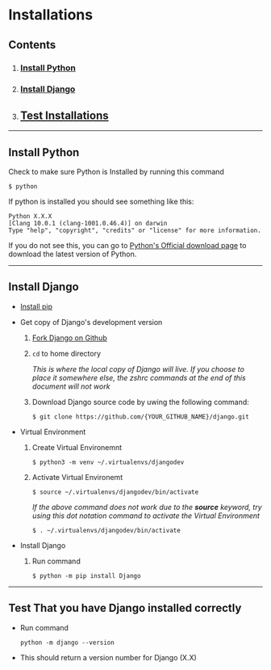 # Installations

## Contents
1. ### [Install Python](https://github.com/TrinityTerry/django-directions/blob/master/installations.md#install-python)
1. ### [Install Django](https://github.com/TrinityTerry/django-directions/blob/master/installations.md#install-django)
1. ## [Test Installations](https://github.com/TrinityTerry/django-directions/blob/master/installations.md#test-that-you-have-django-installed-correctly)
***

## Install Python

Check to make sure Python is Installed by running this command

```shell
$ python
```

If python is installed you should see something like this:

```shell
Python X.X.X 
[Clang 10.0.1 (clang-1001.0.46.4)] on darwin
Type "help", "copyright", "credits" or "license" for more information.
```

If you do not see this, you can go to [Python's Official download page](https://www.python.org/downloads/) to download the latest version of Python.
***

## Install Django
- [Install pip](https://pip.pypa.io/en/stable/installing/)
- Get copy of Django's development version
    1. [Fork Django on Github](https://github.com/django/django/fork)
    1. ```cd``` to home directory 

        *This is where the local copy of Django will live. If you choose to place it somewhere else, the zshrc commands at the end of this document will not work*
    1. Download Django source code by uwing the following command:
        ``` shell
        $ git clone https://github.com/{YOUR_GITHUB_NAME}/django.git
        ```
- Virtual Environment
    1. Create Virtual Environemnt
        ```shell
        $ python3 -m venv ~/.virtualenvs/djangodev
        ```
    1. Activate Virtual Environemt
        ```shell
        $ source ~/.virtualenvs/djangodev/bin/activate
        ```

        *If the above command does not work due to the __source__ keyword, try using this dot notation command to activate the Virtual Environment*

        ```shell
        $ . ~/.virtualenvs/djangodev/bin/activate
        ```
- Install Django

    1. Run command
        ```shell
        $ python -m pip install Django
        ```
***

## Test That you have Django installed correctly

- Run command

    ```shell
    python -m django --version
    ```
- This should return a version number for Django (X.X)